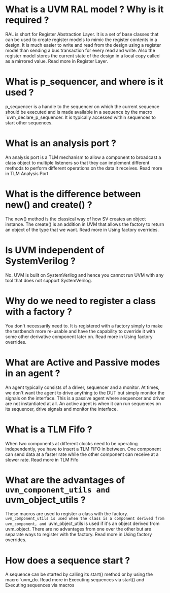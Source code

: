 # What is a UVM RAL model ? Why is it required ?
RAL is short for Register Abstraction Layer. It is a set of base classes that can be used to create register models to mimic the register contents in a design. It is much easier to write and read from the design using a register model than sending a bus transaction for every read and write. Also the register model stores the current state of the design in a local copy called as a mirrored value. Read more in Register Layer.
# What is p_sequencer, and where is it used ?
p_sequencer is a handle to the sequencer on which the current sequence should be executed and is made available in a sequence by the macro `uvm_declare_p_sequencer. It is typically accessed within sequences to start other sequences.
# What is an analysis port ?
An analysis port is a TLM mechanism to allow a component to broadcast a class object to multiple listeners so that they can implement different methods to perform different operations on the data it receives. Read more in TLM Analysis Port
# What is the difference between new() and create() ?
The new() method is the classical way of how SV creates an object instance. The create() is an addition in UVM that allows the factory to return an object of the type that we want. Read more in Using factory overrides.
# Is UVM independent of SystemVerilog ?
No. UVM is built on SystemVerilog and hence you cannot run UVM with any tool that does not support SystemVerilog.
# Why do we need to register a class with a factory ?
You don't necessarily need to. It is registered with a factory simply to make the testbench more re-usable and have the capability to override it with some other derivative component later on. Read more in Using factory overrides.
# What are Active and Passive modes in an agent ?
An agent typically consists of a driver, sequencer and a monitor. At times, we don't want the agent to drive anything to the DUT but simply monitor the signals on the interface. This is a passive agent where sequencer and driver are not instantiated at all. An active agent is when it can run sequences on its sequencer, drive signals and monitor the interface.
# What is a TLM Fifo ?
When two components at different clocks need to be operating independently, you have to insert a TLM FIFO in between. One component can send data at a faster rate while the other component can receive at a slower rate. Read more in TLM Fifo
# What are the advantages of `uvm_component_utils and `uvm_object_utils ?
These macros are used to register a class with the factory. `uvm_component_utils is used when the class is a component derived from uvm_component, and `uvm_object_utils is used if it's an object derived from uvm_object. There are no advantages from one over the other but are separate ways to register with the factory. Read more in Using factory overrides.
# How does a sequence start ?
A sequence can be started by calling its start() method or by using the macro `uvm_do. Read more in Executing sequences via start() and Executing sequences via macros
